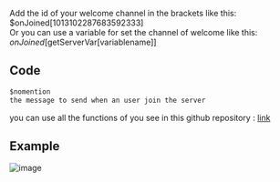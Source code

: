 Add the id of your welcome channel in the brackets like this: $onJoined[1013102287683592333]<br>
Or you can use a variable for set the channel of welcome like this: $onJoined[$getServerVar[variablename]]
## Code
```js
$nomention
the message to send when an user join the server
```
you can use all the functions of you see in this github repository : [link](https://github.com/NilPointer-Software/bdfd-wiki/blob/dev/src/CHANGELOG.md)
## Example
![image](https://media.discordapp.net/attachments/1038541091319853076/1043859197055475742/devland.png)
